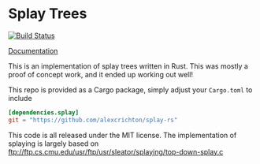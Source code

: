 # Splay Trees

[![Build Status](https://travis-ci.org/alexcrichton/splay-rs.svg?branch=master)](https://travis-ci.org/alexcrichton/splay-rs)

[Documentation](http://alexcrichton.com/splay-rs/splay/index.html)

This is an implementation of splay trees written in Rust. This was mostly a
proof of concept work, and it ended up working out well!

This repo is provided as a Cargo package, simply adjust your `Cargo.toml` to
include

```toml
[dependencies.splay]
git = "https://github.com/alexcrichton/splay-rs"
```

This code is all released under the MIT license. The implementation of splaying
is largely based on
ftp://ftp.cs.cmu.edu/usr/ftp/usr/sleator/splaying/top-down-splay.c

